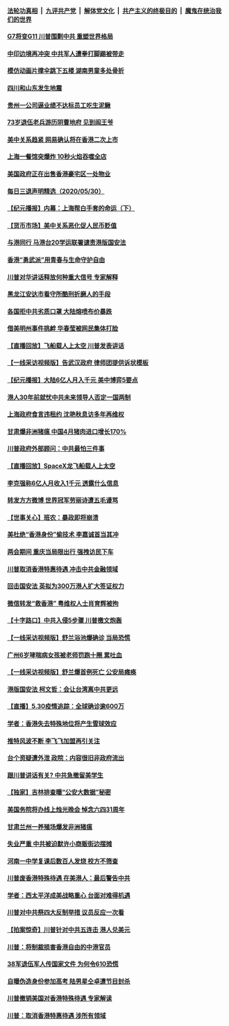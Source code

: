 ####  [法轮功真相](../../../../basic/blob/master/README.md?t=05311731) &nbsp;|&nbsp; [九评共产党](../../../../9ping.md/blob/master/README.md?t=05311731) &nbsp;|&nbsp; [解体党文化](../../../../jtdwh.md/blob/master/README.md?t=05311731)  &nbsp;|&nbsp; [共产主义的终极目的](../../../../gczydzjmd.md/blob/master/README.md?t=05311731) &nbsp;|&nbsp; [魔鬼在统治我们的世界](../../../../mgztzwmdsj.md/blob/master/README.md?t=05311731) 

#### [G7将变G11 川普围剿中共 重塑世界格局](../pages/nsc413/n12149982.md?t=05311731) 

#### [中印边境再冲突 中共军人遭拳打脚踢被带走](../pages/nsc413/n12149757.md?t=05311731) 


#### [模仿动画片撑伞跳下五楼 湖南男童多处骨折](../pages/nsc413/n12149805.md?t=05311731) 

#### [四川和山东发生地震](../pages/nsc413/n12149696.md?t=05311731) 

#### [贵州一公司逼业绩不达标员工吃生泥鳅](../pages/nsc413/n12149711.md?t=05311731) 

#### [73岁退伍老兵游历阴曹地府 见到阎王爷](../pages/nsc413/n12149532.md?t=05311731) 

#### [美中关系趋紧 网易确认将在香港二次上市](../pages/nsc413/n12149611.md?t=05311731) 

#### [上海一餐馆突爆炸 10秒火焰吞噬全店](../pages/nsc413/n12149628.md?t=05311731) 

#### [美国政府正在出售香港豪宅区一处物业](../pages/nsc413/n12149565.md?t=05311731) 

#### [每日三退声明精选（2020/05/30）](../pages/nsc413/n12149582.md?t=05311731) 

#### [【纪元播报】内幕：上海帮白手套的命运（下）](../pages/nsc413/n12148190.md?t=05311731) 

#### [【货币市场】美中关系恶化促人民币贬值](../pages/nsc413/n12149308.md?t=05311731) 

#### [与港同行 马港台20学运联署谴责港版国安法](../pages/nsc413/n12148935.md?t=05311731) 

#### [香港“勇武派”用青春与生命守护自由](../pages/nsc413/n12148601.md?t=05311731) 

#### [川普对华讲话释放何种重大信号 专家解释](../pages/nsc413/n12148937.md?t=05311731) 

#### [黑龙江安达市看守所酷刑折磨人的手段](../pages/nsc413/n12146171.md?t=05311731) 

#### [各国拒中共劣质口罩 大陆熔喷布价暴跌](../pages/nsc413/n12149153.md?t=05311731) 

#### [借美明州事件挑衅 华春莹被网民集体打脸](../pages/nsc413/n12149034.md?t=05311731) 

#### [【直播回放】飞船载人上太空 川普发表讲话](../pages/nsc413/n12148887.md?t=05311731) 

#### [【一线采访视频版】告武汉政府 律师团提供诉状模板](../pages/nsc413/n12142860.md?t=05311731) 

#### [【纪元播报】大陆6亿人月入千元 美中博弈5要点](../pages/nsc413/n12148528.md?t=05311731) 

#### [港人30年前就忧中共未来领导人否定一国两制](../pages/nsc413/n12148869.md?t=05311731) 

#### [上海政府食言违租约 沈艳秋息访多年再维权](../pages/nsc413/n12148992.md?t=05311731) 

#### [甘肃爆非洲猪瘟 中国4月猪肉进口增长170%](../pages/nsc413/n12148959.md?t=05311731) 

#### [川普政府外部顾问：中共最怕三件事](../pages/nsc413/n12146836.md?t=05311731) 

#### [【直播回放】SpaceX龙飞船载人上太空](../pages/nsc413/n12148637.md?t=05311731) 

#### [李克强称6亿人月收入1千元 透露什么信息](../pages/nsc413/n12148889.md?t=05311731) 

#### [转发方方微博 世界冠军劳丽诗遭五毛谩骂](../pages/nsc413/n12148919.md?t=05311731) 

#### [【世事关心】班农：暴政即将崩溃](../pages/nsc413/n12147612.md?t=05311731) 

#### [美杜绝“香港身份”偷技术 李嘉诚首当其冲](../pages/nsc413/n12148885.md?t=05311731) 

#### [两会期间 重庆当局限出行 强拽访民下车](../pages/nsc413/n12148858.md?t=05311731) 

#### [川普取消香港特惠待遇 冲击中共金融领域](../pages/nsc413/n12148652.md?t=05311731) 

#### [回击国安法 英拟为300万港人扩大签证权力](../pages/nsc413/n12148529.md?t=05311731) 

#### [微信转发“救香港” 粤维权人士肖育辉被拘](../pages/nsc413/n12148353.md?t=05311731) 

#### [【十字路口】中共入侵5步骤 川普檄文炮轰](../pages/nsc413/n12147562.md?t=05311731) 

#### [【一线采访视频版】舒兰浴池爆确诊 当局恐慌](../pages/nsc413/n12137668.md?t=05311731) 

#### [广州6岁哮喘病女孩被老师罚跑十圈 累吐血](../pages/nsc413/n12148379.md?t=05311731) 

#### [【一线采访视频版】舒兰爆首例死亡 公安局瘫痪](../pages/nsc413/n12140701.md?t=05311731) 

#### [港版国安法 柯文哲：会让台湾离中共更远](../pages/nsc413/n12148434.md?t=05311731) 

#### [【直播】5.30疫情追踪：全球确诊逾600万](../pages/nsc413/n12148466.md?t=05311731) 

#### [学者：香港失去特殊地位将产生雪球效应](../pages/nsc413/n12148071.md?t=05311731) 

#### [推特风波不断 李飞飞加盟再引关注](../pages/nsc413/n12147234.md?t=05311731) 

#### [台个资疑遭外泄 政院：内容很旧非政府流出](../pages/nsc413/n12148415.md?t=05311731) 

#### [跟川普讲话有关? 中共急撤留美学生](../pages/nsc413/n12148089.md?t=05311731) 

#### [【独家】吉林排查曝“公安大数据”秘密](../pages/nsc413/n12144953.md?t=05311731) 


#### [美国务院将办线上烛光晚会 悼念六四31周年](../pages/nsc413/n12148032.md?t=05311731) 

#### [甘肃兰州一养殖场爆发非洲猪瘟](../pages/nsc413/n12147743.md?t=05311731) 

#### [失业严重 中共被迫默许小商贩街边摆摊](../pages/nsc413/n12147483.md?t=05311731) 

#### [河南一中学复课后数百人发烧 校方不筛查](../pages/nsc413/n12147452.md?t=05311731) 

#### [川普废香港特殊待遇 在美港人：最后警告中共](../pages/nsc413/n12147684.md?t=05311731) 

#### [学者：西太平洋成美战略重心 台面对难得机遇](../pages/nsc413/n12147792.md?t=05311731) 

#### [川普对中共祭四大反制举措 议员反应一次看](../pages/nsc413/n12147616.md?t=05311731) 

#### [【拍案惊奇】川普针对中共五连击 港人兑美元](../pages/nsc413/n12147569.md?t=05311731) 

#### [川普：将制裁损害香港自由的中港官员](../pages/nsc413/n12147255.md?t=05311731) 

#### [38军退伍军人传国家文件 为何令610恐慌](../pages/nsc413/n12147250.md?t=05311731) 

#### [自曝伪造身份参加高考 陆男星仝卓遭节目封杀](../pages/nsc413/n12147321.md?t=05311731) 

#### [川普撤销美国对香港特殊待遇 专家解读](../pages/nsc413/n12147142.md?t=05311731) 

#### [川普：取消香港特惠待遇 涉所有领域](../pages/nsc413/n12147143.md?t=05311731) 

